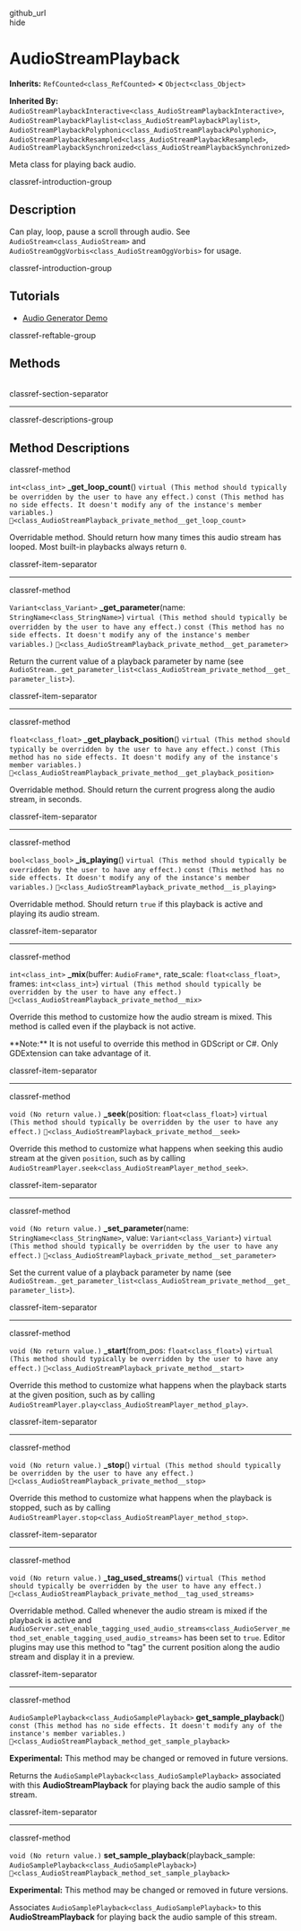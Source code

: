 github\_url  
hide

# AudioStreamPlayback

**Inherits:** `RefCounted<class_RefCounted>` **&lt;**
`Object<class_Object>`

**Inherited By:**
`AudioStreamPlaybackInteractive<class_AudioStreamPlaybackInteractive>`,
`AudioStreamPlaybackPlaylist<class_AudioStreamPlaybackPlaylist>`,
`AudioStreamPlaybackPolyphonic<class_AudioStreamPlaybackPolyphonic>`,
`AudioStreamPlaybackResampled<class_AudioStreamPlaybackResampled>`,
`AudioStreamPlaybackSynchronized<class_AudioStreamPlaybackSynchronized>`

Meta class for playing back audio.

classref-introduction-group

## Description

Can play, loop, pause a scroll through audio. See
`AudioStream<class_AudioStream>` and
`AudioStreamOggVorbis<class_AudioStreamOggVorbis>` for usage.

classref-introduction-group

## Tutorials

-   [Audio Generator
    Demo](https://godotengine.org/asset-library/asset/2759)

classref-reftable-group

## Methods

<table>
<tbody>
<tr>
</tr>
<tr>
</tr>
<tr>
</tr>
<tr>
</tr>
<tr>
</tr>
<tr>
</tr>
<tr>
</tr>
<tr>
</tr>
<tr>
</tr>
<tr>
</tr>
<tr>
</tr>
<tr>
</tr>
</tbody>
</table>

classref-section-separator

------------------------------------------------------------------------

classref-descriptions-group

## Method Descriptions

classref-method

`int<class_int>` **\_get\_loop\_count**()
`virtual (This method should typically be overridden by the user to have any effect.)`
`const (This method has no side effects. It doesn't modify any of the instance's member variables.)`
`🔗<class_AudioStreamPlayback_private_method__get_loop_count>`

Overridable method. Should return how many times this audio stream has
looped. Most built-in playbacks always return `0`.

classref-item-separator

------------------------------------------------------------------------

classref-method

`Variant<class_Variant>` **\_get\_parameter**(name:
`StringName<class_StringName>`)
`virtual (This method should typically be overridden by the user to have any effect.)`
`const (This method has no side effects. It doesn't modify any of the instance's member variables.)`
`🔗<class_AudioStreamPlayback_private_method__get_parameter>`

Return the current value of a playback parameter by name (see
`AudioStream._get_parameter_list<class_AudioStream_private_method__get_parameter_list>`).

classref-item-separator

------------------------------------------------------------------------

classref-method

`float<class_float>` **\_get\_playback\_position**()
`virtual (This method should typically be overridden by the user to have any effect.)`
`const (This method has no side effects. It doesn't modify any of the instance's member variables.)`
`🔗<class_AudioStreamPlayback_private_method__get_playback_position>`

Overridable method. Should return the current progress along the audio
stream, in seconds.

classref-item-separator

------------------------------------------------------------------------

classref-method

`bool<class_bool>` **\_is\_playing**()
`virtual (This method should typically be overridden by the user to have any effect.)`
`const (This method has no side effects. It doesn't modify any of the instance's member variables.)`
`🔗<class_AudioStreamPlayback_private_method__is_playing>`

Overridable method. Should return `true` if this playback is active and
playing its audio stream.

classref-item-separator

------------------------------------------------------------------------

classref-method

`int<class_int>` **\_mix**(buffer: `AudioFrame*`, rate\_scale:
`float<class_float>`, frames: `int<class_int>`)
`virtual (This method should typically be overridden by the user to have any effect.)`
`🔗<class_AudioStreamPlayback_private_method__mix>`

Override this method to customize how the audio stream is mixed. This
method is called even if the playback is not active.

\*\*Note:\*\* It is not useful to override this method in GDScript or
C#. Only GDExtension can take advantage of it.

classref-item-separator

------------------------------------------------------------------------

classref-method

`void (No return value.)` **\_seek**(position: `float<class_float>`)
`virtual (This method should typically be overridden by the user to have any effect.)`
`🔗<class_AudioStreamPlayback_private_method__seek>`

Override this method to customize what happens when seeking this audio
stream at the given `position`, such as by calling
`AudioStreamPlayer.seek<class_AudioStreamPlayer_method_seek>`.

classref-item-separator

------------------------------------------------------------------------

classref-method

`void (No return value.)` **\_set\_parameter**(name:
`StringName<class_StringName>`, value: `Variant<class_Variant>`)
`virtual (This method should typically be overridden by the user to have any effect.)`
`🔗<class_AudioStreamPlayback_private_method__set_parameter>`

Set the current value of a playback parameter by name (see
`AudioStream._get_parameter_list<class_AudioStream_private_method__get_parameter_list>`).

classref-item-separator

------------------------------------------------------------------------

classref-method

`void (No return value.)` **\_start**(from\_pos: `float<class_float>`)
`virtual (This method should typically be overridden by the user to have any effect.)`
`🔗<class_AudioStreamPlayback_private_method__start>`

Override this method to customize what happens when the playback starts
at the given position, such as by calling
`AudioStreamPlayer.play<class_AudioStreamPlayer_method_play>`.

classref-item-separator

------------------------------------------------------------------------

classref-method

`void (No return value.)` **\_stop**()
`virtual (This method should typically be overridden by the user to have any effect.)`
`🔗<class_AudioStreamPlayback_private_method__stop>`

Override this method to customize what happens when the playback is
stopped, such as by calling
`AudioStreamPlayer.stop<class_AudioStreamPlayer_method_stop>`.

classref-item-separator

------------------------------------------------------------------------

classref-method

`void (No return value.)` **\_tag\_used\_streams**()
`virtual (This method should typically be overridden by the user to have any effect.)`
`🔗<class_AudioStreamPlayback_private_method__tag_used_streams>`

Overridable method. Called whenever the audio stream is mixed if the
playback is active and
`AudioServer.set_enable_tagging_used_audio_streams<class_AudioServer_method_set_enable_tagging_used_audio_streams>`
has been set to `true`. Editor plugins may use this method to "tag" the
current position along the audio stream and display it in a preview.

classref-item-separator

------------------------------------------------------------------------

classref-method

`AudioSamplePlayback<class_AudioSamplePlayback>`
**get\_sample\_playback**()
`const (This method has no side effects. It doesn't modify any of the instance's member variables.)`
`🔗<class_AudioStreamPlayback_method_get_sample_playback>`

**Experimental:** This method may be changed or removed in future
versions.

Returns the `AudioSamplePlayback<class_AudioSamplePlayback>` associated
with this **AudioStreamPlayback** for playing back the audio sample of
this stream.

classref-item-separator

------------------------------------------------------------------------

classref-method

`void (No return value.)` **set\_sample\_playback**(playback\_sample:
`AudioSamplePlayback<class_AudioSamplePlayback>`)
`🔗<class_AudioStreamPlayback_method_set_sample_playback>`

**Experimental:** This method may be changed or removed in future
versions.

Associates `AudioSamplePlayback<class_AudioSamplePlayback>` to this
**AudioStreamPlayback** for playing back the audio sample of this
stream.
